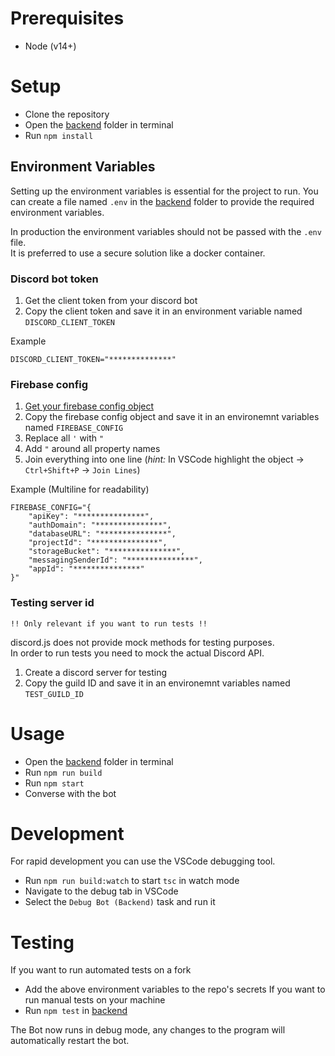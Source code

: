 # Prerequisites
- Node (v14+)

# Setup
- Clone the repository
- Open the [backend](backend) folder in terminal
- Run `npm install`

## Environment Variables
Setting up the environment variables is essential for the project to run.
You can create a file named `.env` in the [backend](backend) folder to provide the required environment variables.

In production the environment variables should not be passed with the `.env` file.  
It is preferred to use a secure solution like a docker container.

### Discord bot token
1. Get the client token from your discord bot
2. Copy the client token and save it in an environment variable named `DISCORD_CLIENT_TOKEN`

Example
```env
DISCORD_CLIENT_TOKEN="**************"
```
### Firebase config
1. [Get your firebase config object](https://support.google.com/firebase/answer/7015592)
2. Copy the firebase config object and save it in an environemnt variables named `FIREBASE_CONFIG`
3. Replace all `'` with `"`
4. Add `"` around all property names
5. Join everything into one line (_hint:_ In VSCode highlight the object -> `Ctrl+Shift+P` -> `Join Lines`)

Example (Multiline for readability)
```env
FIREBASE_CONFIG="{
    "apiKey": "***************",
    "authDomain": "***************",
    "databaseURL": "***************",
    "projectId": "***************",
    "storageBucket": "***************",
    "messagingSenderId": "***************",
    "appId": "***************"
}"
```
### Testing server id
`!! Only relevant if you want to run tests !!`

discord.js does not provide mock methods for testing purposes.  
In order to run tests you need to mock the actual Discord API.

1. Create a discord server for testing
2. Copy the guild ID and save it in an environemnt variables named `TEST_GUILD_ID`

# Usage
- Open the [backend](backend) folder in terminal
- Run `npm run build`
- Run `npm start`
- Converse with the bot

# Development  
For rapid development you can use the VSCode debugging tool.
- Run `npm run build:watch` to start `tsc` in watch mode
- Navigate to the debug tab in VSCode
- Select the `Debug Bot (Backend)` task and run it

# Testing  
If you want to run automated tests on a fork
- Add the above environment variables to the repo's secrets
If you want to run manual tests on your machine
- Run `npm test` in [backend](backend)

The Bot now runs in debug mode, any changes to the program will automatically restart the bot.
